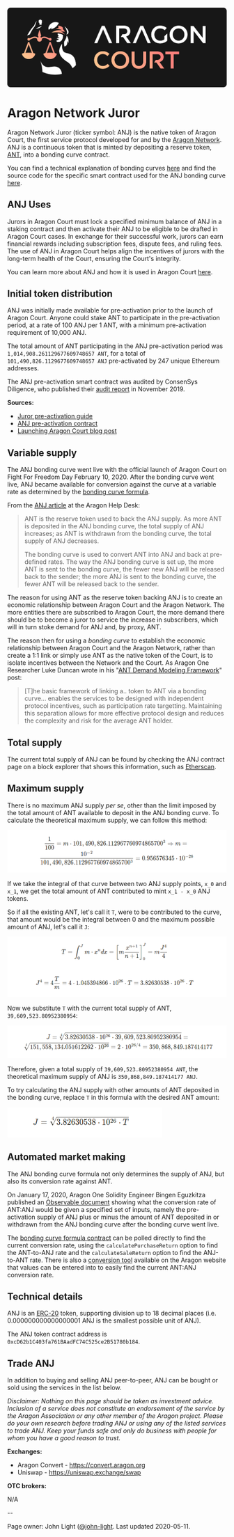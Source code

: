 ![](../design/logo/png/aragon-court.png)

# Aragon Network Juror

Aragon Network Juror (ticker symbol: ANJ) is the native token of Aragon Court, the first service protocol developed for and by the [Aragon Network](overview.md). ANJ is a continuous token that is minted by depositing a reserve token, [ANT](https://wiki.aragon.org/network/aragon_network_token/), into a bonding curve contract.

You can find a technical explanation of bonding curves [here](https://yos.io/2018/11/10/bonding-curves) and find the source code for the specific smart contract used for the ANJ bonding curve [here](https://github.com/AragonBlack/fundraising/blob/next/apps/batched-bancor-market-maker/contracts/BatchedBancorMarketMaker.sol).

## ANJ Uses

Jurors in Aragon Court must lock a specified minimum balance of ANJ in a staking contract and then activate their ANJ to be eligible to be drafted in Aragon Court cases. In exchange for their successful work, jurors can earn financial rewards including subscription fees, dispute fees, and ruling fees. The use of ANJ in Aragon Court helps align the incentives of jurors with the long-term health of the Court, ensuring the Court's integrity.

You can learn more about ANJ and how it is used in Aragon Court [here](https://help.aragon.org/article/41-aragon-court).

## Initial token distribution

ANJ was initially made available for pre-activation prior to the launch of Aragon Court. Anyone could stake ANT to participate in the pre-activation period, at a rate of 100 ANJ per 1 ANT, with a minimum pre-activation requirement of 10,000 ANJ.

The total amount of ANT participating in the ANJ pre-activation period was `1,014,908.261129677609748657 ANT`, for a total of `101,490,826.1129677609748657 ANJ` pre-activated by 247 unique Ethereum addresses.

The ANJ pre-activation smart contract was audited by ConsenSys Diligence, who published their [audit report](https://diligence.consensys.net/audits/2019/11/aragonone-aragon-network-presale/) in November 2019.

**Sources:**
- [Juror pre-activation guide](https://blog.aragon.org/juror-pre-activation-guide/)  
- [ANJ pre-activation contract](https://etherscan.io/address/0xf89c8752d82972f94a4d1331e010ed6593e8ec49#readProxyContract)  
- [Launching Aragon Court blog post](https://blog.aragon.org/launching-aragon-court/)

## Variable supply

The ANJ bonding curve went live with the official launch of Aragon Court on Fight For Freedom Day February 10, 2020. After the bonding curve went live, ANJ became available for conversion against the curve at a variable rate as determined by the [bonding curve formula](#automated-market-making).

From the [ANJ article](https://help.aragon.org/article/44-how-to-get-anj-and-become-an-aragon-court-juror) at the Aragon Help Desk:

> ANT is the reserve token used to back the ANJ supply. As more ANT is deposited in the ANJ bonding curve, the total supply of ANJ increases; as ANT is withdrawn from the bonding curve, the total supply of ANJ decreases.
> 
> The bonding curve is used to convert ANT into ANJ and back at pre-defined rates. The way the ANJ bonding curve is set up, the more ANT is sent to the bonding curve, the fewer new ANJ will be released back to the sender; the more ANJ is sent to the bonding curve, the fewer ANT will be released back to the sender.

The reason for using ANT as the reserve token backing ANJ is to create an economic relationship between Aragon Court and the Aragon Network. The more entities there are subscribed to Aragon Court, the more demand there should be to become a juror to service the increase in subscribers, which will in turn stoke demand for ANJ and, by proxy, ANT.

The reason then for using a _bonding curve_ to establish the economic relationship between Aragon Court and the Aragon Network, rather than create a 1:1 link or simply use ANT as the native token of the Court, is to isolate incentives between the Network and the Court. As Aragon One Researcher Luke Duncan wrote in his "[ANT Demand Modeling Framework](https://forum.aragon.org/t/ant-demand-modeling-framework/1389)" post:

> [T]he basic framework of linking a.. token to ANT via a bonding curve... enables the services to be designed with independent protocol incentives, such as participation rate targetting. Maintaining this separation allows for more effective protocol design and reduces the complexity and risk for the average ANT holder.

## Total supply

The current total supply of ANJ can be found by checking the ANJ contract page on a block explorer that shows this information, such as [Etherscan](https://etherscan.io/token/0xcD62b1C403fa761BAadFC74C525ce2B51780b184#tokenInfo).

## Maximum supply

There is no maximum ANJ supply *per se*, other than the limit imposed by the total amount of ANT available to deposit in the ANJ bonding curve. To calculate the theoretical maximum supply, we can follow this method:

![$$\frac{1}{100} = m \cdot 101,490,826.112967760974865700^{3} \Rightarrow m = \frac{10^{-2}}{101,490,826.112967760974865700^{3}} = 0.956576345 \cdot 10^{-26}$$](images/ANJ-1.png)

If we take the integral of that curve between two ANJ supply points, `x_0` and `x_1`, we get the total amount of ANT contributed to mint `x_1 - x_0` ANJ tokens.

So if all the existing ANT, let's call it `T`, were to be contributed to the curve, that amount would be the integral between 0 and the maximum possible amount of ANJ, let's call it `J`:

![$$T = \int_{0}^{J}m \cdot x^n dx = \left(m \frac{x^{n+1}}{n+1} \right) {0}^{J} = m \frac{J^4}{4}$$; $$J^4 = 4 \frac{T}{m} = 4 \cdot 1.045394866 \cdot 10^{26} \cdot T = 3.82630538 \cdot 10^{26} \cdot T$$](images/ANJ-2.png)

Now we substitute `T` with the current total supply of ANT, `39,609,523.80952380954`:

![$$J = \sqrt(4){3.82630538 \cdot 10^{26} \cdot 39,609,523.80952380954} = \sqrt(4){151,558,134.051612262 \cdot 10^{26}} = 2 \cdot 10^{26/4} = 350,868,849.187414177$$](images/ANJ-3.png)

Therefore, given a total supply of `39,609,523.80952380954 ANT`, the theoretical maximum supply of ANJ is `350,868,849.187414177 ANJ`.

To try calculating the ANJ supply with other amounts of ANT deposited in the bonding curve, replace `T` in this formula with the desired ANT amount:

![$$J = \sqrt(4){3.82630538 \cdot 10^{26} \cdot T}$$](images/ANJ-4.png)

## Automated market making

The ANJ bonding curve formula not only determines the supply of ANJ, but also its conversion rate against ANT.

On January 17, 2020, Aragon One Solidity Engineer Bingen Eguzkitza published an [Observable document](https://observablehq.com/@anjbondingcurve/anj-bonding-curve) showing what the conversion rate of ANT:ANJ would be given a specified set of inputs, namely the pre-activation supply of ANJ plus or minus the amount of ANT deposited in or withdrawn from the ANJ bonding curve after the bonding curve went live.

The [bonding curve formula contract](https://etherscan.io/address/0x274aac49b63f07bf6998964ad20020b18383a09d#readContract) can be polled directly to find the current conversion rate, using the `calculatePurchaseReturn` option to find the ANT-to-ANJ rate and the `calculateSaleReturn` option to find the ANJ-to-ANT rate. There is also a [conversion tool](https://convert.aragon.org) available on the Aragon website that values can be entered into to easily find the current ANT:ANJ conversion rate.

## Technical details

ANJ is an [ERC-20](https://eips.ethereum.org/EIPS/eip-20) token, supporting division up to 18 decimal places (i.e. 0.000000000000000001 ANJ is the smallest possible unit of ANJ).

The ANJ token contract address is `0xcD62b1C403fa761BAadFC74C525ce2B51780b184`.

## Trade ANJ

In addition to buying and selling ANJ peer-to-peer, ANJ can be bought or sold using the services in the list below.

_Disclaimer: Nothing on this page should be taken as investment advice. Inclusion of a service does not constitute an endorsement of the service by the Aragon Association or any other member of the Aragon project. Please do your own research before trading ANJ or using any of the listed services to trade ANJ. Keep your funds safe and only do business with people for whom you have a good reason to trust._

**Exchanges:**

- Aragon Convert - https://convert.aragon.org  
- Uniswap - https://uniswap.exchange/swap  

**OTC brokers:**

N/A

--

Page owner: John Light ([@john-light](https://github.com/john-light). Last updated 2020-05-11.
